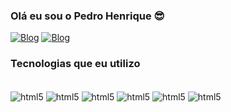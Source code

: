 
### Olá eu sou o Pedro Henrique 😎


[![Blog](https://img.shields.io/badge/Instagram-E4405F?style=for-the-badge&logo=instagram&logoColor=white)](https://www.instagram.com/6xphzin/?igsh=bHIxaG56ZnVqcGQz&utm_source=qr)
[![Blog](    https://img.shields.io/badge/LinkedIn-0077B5?style=for-the-badge&logo=linkedin&logoColor=white)](https://www.linkedin.com/in/pedro-henrique-6101a034a/)




### Tecnologias que eu utilizo

<div style="display: inline_block"><br/>
<img align="center" alt="html5" src="https://img.shields.io/badge/HTML5-E34F26?style=for-the-badge&logo=html5&logoColor=white" />
<img align="center" alt="html5" src=https://img.shields.io/badge/CSS3-1572B6?style=for-the-badge&logo=css3&logoColor=white />
<img align="center" alt="html5" src=https://img.shields.io/badge/JavaScript-F7DF1E?style=for-the-badge&logo=javascript&logoColor=black />
<img align="center" alt="html5" src=https://img.shields.io/badge/Bootstrap-563D7C?style=for-the-badge&logo=bootstrap&logoColor=white />
<img align="center" alt="html5" src=https://img.shields.io/badge/React-20232A?style=for-the-badge&logo=react&logoColor=61DAFB />
<img align="center" alt="html5" src=    https://img.shields.io/badge/PHP-777BB4?style=for-the-badge&logo=php&logoColor=white />
</div><br/>

